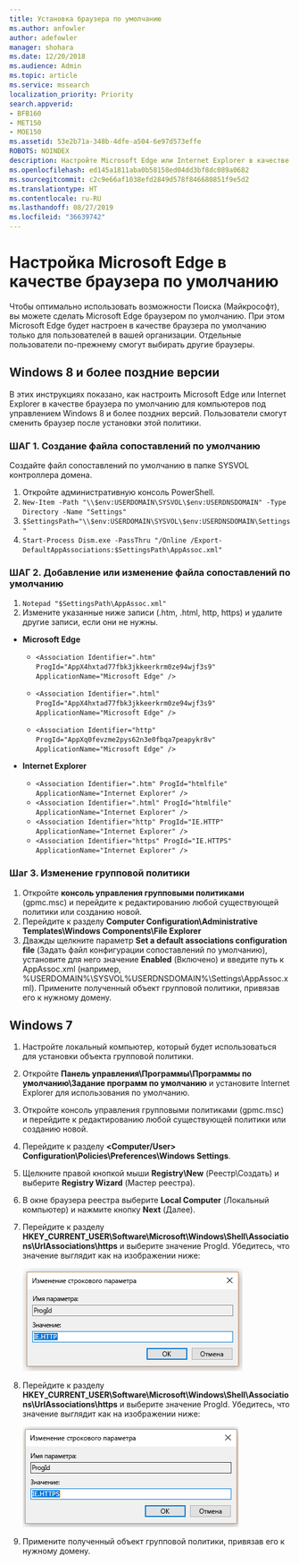 ```yaml
---
title: Установка браузера по умолчанию
ms.author: anfowler
author: adefowler
manager: shohara
ms.date: 12/20/2018
ms.audience: Admin
ms.topic: article
ms.service: mssearch
localization_priority: Priority
search.appverid:
- BFB160
- MET150
- MOE150
ms.assetid: 53e2b71a-348b-4dfe-a504-6e97d573effe
ROBOTS: NOINDEX
description: Настройте Microsoft Edge или Internet Explorer в качестве браузера по умолчанию для пользователей Поиска (Майкрософт).
ms.openlocfilehash: ed145a1811aba0b58158ed04dd3bf8dc089a0682
ms.sourcegitcommit: c2c9e66af1038efd2849d578f846680851f9e5d2
ms.translationtype: HT
ms.contentlocale: ru-RU
ms.lasthandoff: 08/27/2019
ms.locfileid: "36639742"
---
```

# <a name="make-microsoft-edge-the-default-browser"></a>Настройка Microsoft Edge в качестве браузера по умолчанию
  
Чтобы оптимально использовать возможности Поиска (Майкрософт), вы можете сделать Microsoft Edge браузером по умолчанию. При этом Microsoft Edge будет настроен в качестве браузера по умолчанию только для пользователей в вашей организации. Отдельные пользователи по-прежнему смогут выбирать другие браузеры.
  
  
## <a name="windows-8-and-later"></a>Windows 8 и более поздние версии

В этих инструкциях показано, как настроить Microsoft Edge или Internet Explorer в качестве браузера по умолчанию для компьютеров под управлением Windows 8 и более поздних версий. Пользователи смогут сменить браузер после установки этой политики.
  
### <a name="step-1-create-the-default-associations-file"></a>ШАГ 1. Создание файла сопоставлений по умолчанию
Создайте файл сопоставлений по умолчанию в папке SYSVOL контроллера домена.

1. Откройте административную консоль PowerShell.
1. `New-Item -Path "\\$env:USERDOMAIN\SYSVOL\$env:USERDNSDOMAIN" -Type Directory -Name "Settings"`
1. `$SettingsPath="\\$env:USERDOMAIN\SYSVOL\$env:USERDNSDOMAIN\Settings"`
1. `Start-Process Dism.exe -PassThru "/Online /Export-DefaultAppAssociations:$SettingsPath\AppAssoc.xml"`
    
  
### <a name="step-2-add-or-edit-the-default-associations-file"></a>ШАГ 2. Добавление или изменение файла сопоставлений по умолчанию

1. `Notepad "$SettingsPath\AppAssoc.xml"`
1. Измените указанные ниже записи (.htm, .html, http, https) и удалите другие записи, если они не нужны.
  - **Microsoft Edge**
    - `<Association Identifier=".htm" ProgId="AppX4hxtad77fbk3jkkeerkrm0ze94wjf3s9" ApplicationName="Microsoft Edge" />`
              
    - `<Association Identifier=".html" ProgId="AppX4hxtad77fbk3jkkeerkrm0ze94wjf3s9" ApplicationName="Microsoft Edge" />`
    - `<Association Identifier="http" ProgId="AppXq0fevzme2pys62n3e0fbqa7peapykr8v" ApplicationName="Microsoft Edge" />`
    
  - **Internet Explorer**
    
    - `<Association Identifier=".htm" ProgId="htmlfile" ApplicationName="Internet Explorer" />`        
    - `<Association Identifier=".html" ProgId="htmlfile" ApplicationName="Internet Explorer" />`
    - `<Association Identifier="http" ProgId="IE.HTTP" ApplicationName="Internet Explorer" />`
    - `<Association Identifier="https" ProgId="IE.HTTPS" ApplicationName="Internet Explorer" />`

### <a name="step-3-edit-the-group-policy"></a>Шаг 3. Изменение групповой политики

1. Откройте **консоль управления групповыми политиками** (gpmc.msc) и перейдите к редактированию любой существующей политики или созданию новой.
1. Перейдите к разделу **Computer Configuration\Administrative Templates\Windows Components\File Explorer**
1. Дважды щелкните параметр **Set a default associations configuration file** (Задать файл конфигурации сопоставлений по умолчанию), установите для него значение **Enabled** (Включено) и введите путь к AppAssoc.xml (например, %USERDOMAIN%\SYSVOL\%USERDNSDOMAIN%\Settings\AppAssoc.xml). Примените полученный объект групповой политики, привязав его к нужному домену.

  
## <a name="windows-7"></a>Windows 7

1. Настройте локальный компьютер, который будет использоваться для установки объекта групповой политики.
    
1. Откройте **Панель управления\Программы\Программы по умолчанию\Задание программ по умолчанию** и установите Internet Explorer для использования по умолчанию. 
    
2. Откройте консоль управления групповыми политиками (gpmc.msc) и перейдите к редактированию любой существующей политики или созданию новой.
    
1. Перейдите к разделу **\<Computer/User\> Configuration\Policies\Preferences\Windows Settings**.
    
2. Щелкните правой кнопкой мыши **Registry\New** (Реестр\Создать) и выберите **Registry Wizard** (Мастер реестра).
    
3. В окне браузера реестра выберите **Local Computer** (Локальный компьютер) и нажмите кнопку **Next** (Далее).
    
4. Перейдите к разделу **HKEY_CURRENT_USER\Software\Microsoft\Windows\Shell\Associations\UrlAssociations\https** и выберите значение ProgId. Убедитесь, что значение выглядит как на изображении ниже: 
    
    ![Выбор значения ProgID при изменении строкового параметра](media/f6173dcc-b898-4967-8c40-4b0fe411a92b.png)
  
5. Перейдите к разделу **HKEY_CURRENT_USER\Software\Microsoft\Windows\Shell\Associations\UrlAssociations\https** и выберите значение ProgId. Убедитесь, что значение выглядит как на изображении ниже: 
    
    ![Выбор значения ProgID для HTTPS при изменении строкового параметра](media/3519e13b-4fe7-4d15-946c-82fd50fc49bb.png)
  
3. Примените полученный объект групповой политики, привязав его к нужному домену.
    
